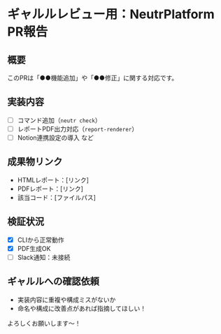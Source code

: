 # ギャルルレビュー用：NeutrPlatform PR報告

## 概要
このPRは「●●機能追加」や「●●修正」に関する対応です。

## 実装内容
- [ ] コマンド追加（`neutr check`）
- [ ] レポートPDF出力対応（`report-renderer`）
- [ ] Notion連携設定の導入 など

## 成果物リンク
- HTMLレポート：[リンク]
- PDFレポート：[リンク]
- 該当コード：[ファイルパス]

## 検証状況
- [x] CLIから正常動作
- [x] PDF生成OK
- [ ] Slack通知：未接続

## ギャルルへの確認依頼
- 実装内容に重複や構成ミスがないか
- 命名や構成に改善点があれば指摘してほしい！

よろしくお願いします〜！
